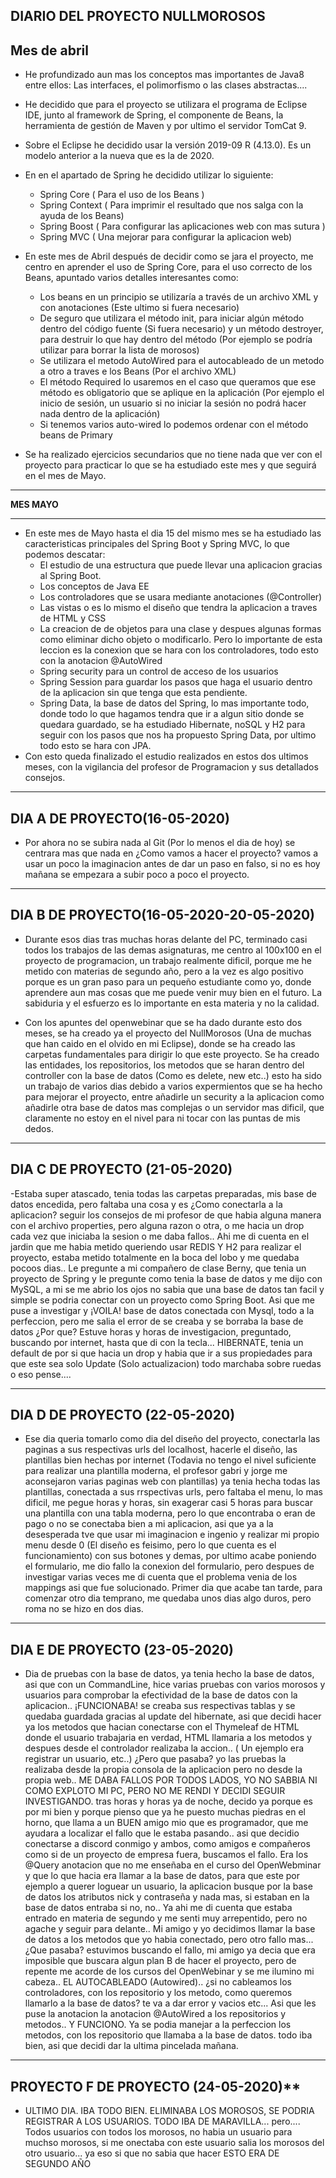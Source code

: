 ﻿
DIARIO DEL PROYECTO NULLMOROSOS
------------------------------------
Mes de abril
------------------------------------
- He profundizado aun mas los conceptos mas importantes de Java8 entre ellos: Las interfaces, el polimorfismo o las clases abstractas....
- He decidido que para el proyecto se utilizara el programa de Eclipse IDE, junto al framework de Spring, el componente de Beans, la herramienta de gestión de Maven y por ultimo el servidor TomCat 9.
- Sobre el Eclipse he decidido usar la versión  2019-09 R (4.13.0). Es un modelo anterior a la nueva que es la de 2020.
- En en el apartado de Spring he decidido utilizar lo siguiente: 
    - Spring Core ( Para el uso de los Beans ) 
    - Spring Context ( Para imprimir el resultado que nos salga con la ayuda de los Beans)
  - Spring Boost ( Para configurar las aplicaciones web con mas sutura )
  - Spring MVC ( Una mejorar para configurar la aplicacion web)

- En este mes de Abril después de decidir como se jara el proyecto, me centro en aprender el uso de Spring Core, para el uso correcto de los Beans, apuntado varios detalles interesantes como:
   - Los beans en un principio se utilizaría a través de un archivo XML y con anotaciones (Este ultimo si fuera necesario)
  - De seguro que utilizara el método init, para iniciar algún método dentro del código fuente (Si fuera necesario) y un método destroyer, para destruir lo que hay dentro del método (Por ejemplo se podría utilizar para borrar la lista de morosos)
  - Se utilizara el metodo AutoWired para el autocableado de un metodo a otro a traves e los Beans (Por el archivo XML)
  - El método Required lo usaremos en el caso que queramos que ese método es obligatorio que se aplique en la aplicación (Por ejemplo el inicio de sesión, un usuario si no iniciar la sesión no podrá hacer nada dentro de la aplicación)
  - Si tenemos varios auto-wired lo podemos ordenar con el método beans de Primary
- Se ha realizado ejercicios secundarios que no tiene nada que ver con el proyecto para practicar lo que se ha estudiado este mes y que seguirá en el mes de Mayo.
- ---------------------------------
**MES MAYO**
- --------------------------------
- En este mes de Mayo hasta el dia 15 del mismo mes se ha estudiado las caracteristicas principales del Spring Boot y Spring MVC, lo que podemos descatar:
  - El estudio de una estructura que puede llevar una aplicacion gracias al Spring Boot. 
  - Los conceptos de Java EE
  - Los controladores que se usara mediante anotaciones (@Controller)
  - Las vistas o es lo mismo el diseño que tendra la aplicacion a traves de HTML y CSS
  - La creacion de de objetos para una clase y despues algunas formas como eliminar dicho objeto o modificarlo. Pero lo importante de esta leccion es la conexion que se hara con los controladores, todo esto con la anotacion @AutoWired
  - Spring security para un control de acceso de los usuarios
  - Spring Session para guardar los pasos que haga el usuario dentro de la aplicacion sin que tenga que esta pendiente.
  - Spring Data, la base de datos del Spring, lo mas importante todo, donde todo lo que hagamos tendra que ir a algun sitio donde se quedara guardado, se ha estudiado Hibernate, noSQL y H2 para seguir con los pasos que nos ha propuesto Spring Data, por ultimo todo esto se hara con JPA.
- Con esto queda finalizado el estudio realizados en estos dos ultimos meses, con la vigilancia del profesor de Programacion y sus detallados consejos.
------------------------------------------
**DIA A DE PROYECTO(16-05-2020)**
------------------------------------------
- Por ahora no se subira nada al Git (Por lo menos el dia de hoy) se centrara mas que nada en ¿Como vamos a hacer el proyecto? vamos a usar un poco la imaginacion antes de dar un paso en falso, si no es hoy mañana se empezara a subir poco a poco el proyecto. 

-----------------------------------------
**DIA B DE PROYECTO(16-05-2020-20-05-2020)**
-----------------------------------------

- Durante esos dias tras muchas horas delante del PC, terminado casi todos los trabajos de las demas asignaturas, me centro al 100x100 en el proyecto de programacion, un trabajo realmente dificil, porque me he metido con materias de segundo año, pero a la vez es algo positivo porque es un gran paso para un pequeño estudiante como yo, donde aprendere aun mas cosas que me puede venir muy bien en el futuro. La sabiduria y el esfuerzo es lo importante en esta materia y no la calidad.

- Con los apuntes del openwebinar que se ha dado durante esto dos meses, se ha creado ya el proyecto del NullMorosos (Una de muchas que han caido en el olvido en mi Eclipse), donde se ha creado las carpetas fundamentales para dirigir lo que este proyecto. Se ha creado las entidades, los repositorios, los metodos que se haran dentro del controller con la base de datos (Como es delete, new etc..) esto ha sido un trabajo de varios dias debido a varios expermientos que se ha hecho para mejorar el proyecto, entre añadirle un security a la aplicacion como añadirle otra base de datos mas complejas o un servidor mas dificil, que claramente no estoy en el nivel para ni tocar con las puntas de mis dedos.

-----------------------------------------------
**DIA C DE PROYECTO (21-05-2020)**
-----------------------------------------------

-Estaba super atascado, tenia todas las carpetas preparadas, mis base de datos encedida, pero faltaba una cosa y es ¿Como conectarla a la aplicacion? seguir los consejos de mi profesor de que habia alguna manera con el archivo properties, pero alguna razon o otra, o me hacia un drop cada vez que iniciaba la sesion o me daba fallos.. Ahi me di cuenta en el jardin que me habia metido queriendo usar REDIS Y H2 para realizar el proyecto, estaba metido totalmente en la boca del lobo y me quedaba pocoos dias.. Le pregunte a mi compañero de clase Berny, que tenia un proyecto de Spring y le pregunte como tenia la base de datos y me dijo con MySQL, a mi se me abrio los ojos no sabia que una base de datos tan facil y simple se podria conectar con un proyecto como Spring Boot. Asi que me puse a investigar y ¡VOILA! base de datos conectada con Mysql, todo a la perfeccion, pero me salia el error de se creaba y se borraba la base de datos ¿Por que? Estuve horas y horas de investigacion, preguntado, buscando por internet, hasta que di con la tecla... HIBERNATE, tenia un default de por si que hacia un drop y habia que ir a sus propiedades para que este sea solo Update (Solo actualizacion) todo marchaba sobre ruedas o eso pense....

-----------------------------------------------
**DIA D DE PROYECTO (22-05-2020)**
-----------------------------------------------
- Ese dia queria tomarlo como dia del diseño del proyecto, conectarla las paginas a sus respectivas urls del localhost, hacerle el diseño, las plantillas bien hechas por internet (Todavia no tengo el nivel suficiente para realizar una plantilla moderna, el profesor gabri y jorge me aconsejaron varias paginas web con plantillas) ya tenia hecha todas las plantillas, conectada a sus rrspectivas urls, pero faltaba el menu, lo mas dificil, me pegue horas y horas, sin exagerar casi 5 horas para buscar una plantilla con una tabla moderna, pero lo que encontraba o eran de pago o no se conectaba bien a mi aplicacion, asi que ya a la desesperada tve que usar mi imaginacion e ingenio y realizar mi propio menu desde 0 (El diseño es feisimo, pero lo que cuenta es el funcionamiento) con sus botones y demas, por ultimo acabe poniendo el formulario, me dio fallo la conexion del formulario, pero despues de investigar varias veces me di cuenta que el problema venia de los mappings asi que fue solucionado. Primer dia que acabe tan tarde, para comenzar otro dia temprano, me quedaba unos dias algo duros, pero roma no se hizo en dos dias.

---------------------------------------------------
**DIA E DE PROYECTO (23-05-2020)**
---------------------------------------------------
- Dia de pruebas con la base de datos, ya tenia hecho la base de datos, asi que con un CommandLine, hice varias pruebas con varios morosos y usuarios para comprobar la efectividad de la base de datos con la  aplicacion.. ¡FUNCIONABA! se creaba sus respectivas tablas y se quedaba guardada gracias al update del hibernate, asi que decidi hacer ya los metodos que hacian conectarse con el Thymeleaf de HTML donde el usuario trabajaria en verdad, HTML llamaria a los metodos y despues desde el controlador realizaba la accion.. ( Un ejemplo era registrar un usuario, etc..) ¿Pero que pasaba? yo las pruebas la realizaba desde la propia consola de la aplicacion pero no desde la propia web.. ME DABA FALLOS POR TODOS LADOS, YO NO SABBIA NI COMO EXPLOTO MI PC, PERO NO ME RENDI Y DECIDI SEGUIR INVESTIGANDO. tras horas y horas ya de noche, decido ya porque es por mi bien y porque pienso que ya he puesto muchas piedras en el horno, que llama a un BUEN amigo mio que es programador, que me ayudara a localizar el fallo que le estaba pasando.. asi que decidio conectarse a discord conmigo y ambos, como amigos e compañeros como si de un proyecto de empresa fuera, buscamos el fallo. Era los @Query anotacion que no me enseñaba en el curso del OpenWebminar y que lo que hacia era llamar a la base de datos, para que este por ejemplo a querer loguear un usuario, la aplicacion busque por la base de datos los atributos nick y contraseña y nada mas, si estaban en la base de datos entraba si no, no.. Ya ahi me di cuenta que estaba entrado en materia de segundo y me senti muy arrepentido, pero no agache y seguir para delante.. Mi amigo y yo decidimos llamar la base de datos a los metodos que yo habia conectado, pero otro fallo mas... ¿Que pasaba? estuvimos buscando el fallo, mi amigo ya decia que era imposible que buscara algun plan B de hacer el proyecto, pero de repente me acorde de los cursos del OpenWebinar y se me ilumino mi cabeza.. EL AUTOCABLEADO (Autowired).. ¿si no cableamos los controladores, con los repositorio y los metodo, como queremos llamarlo a la base de datos? te va a dar error y vacios etc... Asi que les puse la anotacion la anotacion @AutoWired a los repositorios y metodos.. Y FUNCIONO. Ya se podia manejar a la perfeccion los metodos, con los repositorio que llamaba a la base de datos. todo iba bien, asi que decidi dar la ultima pincelada mañana.

-------------------------------------------
PROYECTO F DE PROYECTO (24-05-2020)**
-------------------------------------------

- ULTIMO DIA. IBA TODO BIEN. ELIMINABA LOS MOROSOS, SE PODRIA REGISTRAR A LOS USUARIOS. TODO IBA DE MARAVILLA... pero.... Todos usuarios con todos los morosos, no habia un usuario para muchso morosos, si me onectaba con este usuario salia los morosos del otro usuario... ya eso si que no sabia que hacer ESTO ERA DE SEGUNDO AÑO  
